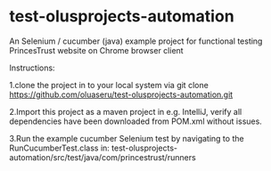 # test-olusprojects-automation

An Selenium / cucumber (java) example project for functional testing PrincesTrust website on Chrome browser client

Instructions:

1.clone the project in to your local system via git clone https://github.com/oluaseru/test-olusprojects-automation.git

2.Import this project as a maven project in e.g. IntelliJ, verify all dependencies have been downloaded from POM.xml without issues.

3.Run the example cucumber Selenium test by navigating to the RunCucumberTest.class in: 
test-olusprojects-automation/src/test/java/com/princestrust/runners


